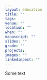 ```yaml
---
layout: education
title: ""
tags: 
venue: ""
location: ""
when: ""
manuscript: ""
slides: ""
grade: ""
projects: 
images: ""
linkedinpost: ""
---
```


Some text
